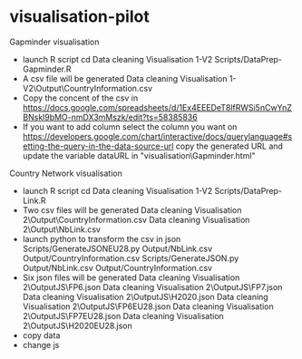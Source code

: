 # visualisation-pilot

Gapminder visualisation 
* launch R script 
	cd Data cleaning Visualisation 1-V2
	Scripts/DataPrep-Gapminder.R
* A csv file will be generated 
	Data cleaning Visualisation 1-V2\Output\CountryInformation.csv
* Copy the concent of the csv in 
	https://docs.google.com/spreadsheets/d/1Ex4EEEDeT8lfRWSi5nCwYnZBNskl9bMO-nmDX3mMszk/edit?ts=58385836 
* If you want to add column
	select the column you want on https://developers.google.com/chart/interactive/docs/querylanguage#setting-the-query-in-the-data-source-url 
	copy the generated URL and update the variable dataURL in "visualisation\Gapminder.html"

Country Network visualisation
* launch R script 
	cd Data cleaning Visualisation 1-V2
	Scripts/DataPrep-Link.R
* Two csv files will be generated 
	Data cleaning Visualisation 2\Output\CountryInformation.csv
	Data cleaning Visualisation 2\Output\NbLink.csv
* launch python to transform the csv in json 
		Scripts/GenerateJSONEU28.py Output/NbLink.csv Output/CountryInformation.csv
		Scripts/GenerateJSON.py Output/NbLink.csv Output/CountryInformation.csv
* Six json files will be generated 
	Data cleaning Visualisation 2\OutputJS\FP6.json
	Data cleaning Visualisation 2\OutputJS\FP7.json
	Data cleaning Visualisation 2\OutputJS\H2020.json
	Data cleaning Visualisation 2\OutputJS\FP6EU28.json
	Data cleaning Visualisation 2\OutputJS\FP7EU28.json
	Data cleaning Visualisation 2\OutputJS\H2020EU28.json
* copy data 
* change js 
